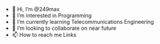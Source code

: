 - 👋 Hi, I’m @249max
- 👀 I’m interested in Programming
- 🌱 I’m currently learning Telecommunications Engineering
- 💞️ I’m looking to collaborate on near future 
- 📫 How to reach me 
Links
<!---
249max/249max is a ✨ special ✨ repository because its `README.md` (this file) appears on your GitHub profile.
You can click the Preview link to take a look at your changes.
--->
